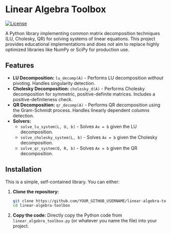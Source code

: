 # Linear Algebra Toolbox

[![License](https://img.shields.io/badge/license-MIT-blue.svg)](LICENSE)

A Python library implementing common matrix decomposition techniques (LU, Cholesky, QR) for solving systems of linear equations. This project provides educational implementations and does *not* aim to replace highly optimized libraries like NumPy or SciPy for production use.

## Features

*   **LU Decomposition:** `lu_decomp(A)` - Performs LU decomposition *without* pivoting.  Handles singularity detection.
*   **Cholesky Decomposition:** `cholesky_d(A)` - Performs Cholesky decomposition for symmetric, positive-definite matrices. Includes a positive-definiteness check.
*   **QR Decomposition:** `qr_decomp(A)` - Performs QR decomposition using the Gram-Schmidt process. Handles linearly dependent columns detection.
*   **Solvers:**
    *   `solve_lu_system(L, U, b)` - Solves `Ax = b` given the LU decomposition.
    *   `solve_cholesky_system(L, b)` - Solves `Ax = b` given the Cholesky decomposition.
    *   `solve_qr_system(Q, R, b)` - Solves `Ax = b` given the QR decomposition.

## Installation

This is a simple, self-contained library. You can either:

1.  **Clone the repository:**

    ```bash
    git clone https://github.com/YOUR_GITHUB_USERNAME/linear-algebra-toolbox.git
    cd linear-algebra-toolbox
    ```

2.  **Copy the code:** Directly copy the Python code from `linear_algebra_toolbox.py` (or whatever you name the file) into your project.
